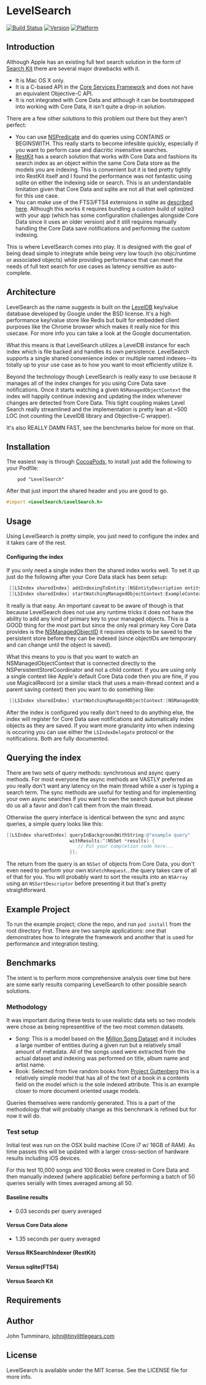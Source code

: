 # LevelSearch

[![Build Status](https://travis-ci.org/smyrgl/LevelSearch.svg?branch=master)](https://travis-ci.org/smyrgl/LevelSearch)
[![Version](http://cocoapod-badges.herokuapp.com/v/LevelSearch/badge.png)](http://cocoadocs.org/docsets/LevelSearch)
[![Platform](http://cocoapod-badges.herokuapp.com/p/LevelSearch/badge.png)](http://cocoadocs.org/docsets/LevelSearch)

## Introduction

Although Apple has an existing full text search solution in the form of [Search Kit](https://developer.apple.com/library/mac/documentation/userexperience/conceptual/SearchKitConcepts/searchKit_intro/searchKit_intro.html) there are several major drawbacks with it.

- It is Mac OS X only. 
- It is a C-based API in the [Core Services Framework](https://developer.apple.com/library/mac/documentation/Carbon/Reference/CoreServicesReferenceCollection/_index.html) and does not have an equivalent Objective-C API.
- It is not integrated with Core Data and although it can be bootstrapped into working with Core Data, it isn't quite a drop-in solution.

There are a few other solutions to this problem out there but they aren't perfect:

- You can use [NSPredicate](https://developer.apple.com/library/mac/documentation/Cocoa/Reference/Foundation/Classes/NSPredicate_Class/Reference/NSPredicate.html) and do queries using CONTAINS or BEGINSWITH.  This really starts to become infesible quickly, especially if you want to perform case and diacritic insensitive searches.
- [RestKit](https://github.com/RestKit/RestKit/) has a search solution that works with Core Data and fashions its search index as an object within the same Core Data store as the models you are indexing.  This is convenient but it is tied pretty tightly into RestKit itself and I found the performance was not fantastic using sqlite on either the indexing side or search.  This is an understandable limitation given that Core Data and sqlite are not all that well optimized for this use case.
- You can make use of the FTS3/FTS4 extensions in sqlite as [described here](http://themainthread.com/blog/2013/04/adding-full-text-search-to-core-data.html).  Although this works it requires bundling a custom build of sqlite3 with your app (which has some configuration challenges alongside Core Data since it uses an older version) and it still requires manually handling the Core Data save notifications and performing the custom indexing.  

This is where LevelSearch comes into play.  It is designed with the goal of being dead simple to integrate while being very low touch (no objc/runtime or associated objects) while providing performance that can meet the needs of full text search for use cases as latency sensitive as auto-complete.  

## Architecture

LevelSearch as the name suggests is built on the [LevelDB](https://code.google.com/p/leveldb/) key/value database developed by Google under the BSD license.  It's a high performance key/value store like Redis but built for embedded client purposes like the Chrome browser which makes it really nice for this usecase.  For more info you can take a look at the Google documentation.

What this means is that LevelSearch utilizes a LevelDB instance for each index which is file backed and handles its own persistence.  LevelSearch supports a single shared convenience index or multiple named indexes--its totally up to your use case as to how you want to most efficiently utilize it.

Beyond the technology though LevelSearch is really easy to use because it manages all of the index changes for you using Core Data save notifications.  Once it starts watching a given `NSManagedObjectContext` the index will happily continue indexing and updating the index whenever changes are detected from Core Data.  This tight coupling makes Level Search really streamlined and the implementation is pretty lean at ~500 LOC (not counting the LevelDB library and Objective-C wrapper).

It's also REALLY DAMN FAST, see the benchmarks below for more on that.

## Installation

The easiest way is through [CocoaPods](http://cocoapods.org), to install just add the following to your Podfile:

		pod "LevelSearch"

After that just import the shared header and you are good to go.

```objective-c
#import <LevelSearch/LevelSearch.h> 
```

## Usage

Using LevelSearch is pretty simple, you just need to configure the index and it takes care of the rest.

#### Configuring the index

If you only need a single index then the shared index works well.  To set it up just do the following after your Core Data stack has been setup:

```objective-c
 [[LSIndex sharedIndex] addIndexingToEntity:[NSEntityDescription entityForName:@"ExampleEntity" inManagedObjectContext:ExampleContext] forAttributes:@[@"attribute1", @"attribute2"]];
 [[LSIndex sharedIndex] startWatchingManagedObjectContext:ExampleContext];
```

It really is that easy.  An important caveat to be aware of though is that because LevelSearch does not use any runtime tricks it does not have the ability to add any kind of primary key to your managed objects.  This is a GOOD thing for the most part but since the only real primary key Core Data provides is the [NSManagedObjectID](https://developer.apple.com/library/mac/documentation/cocoa/reference/CoreDataFramework/Classes/NSManagedObjectID_Class/Reference/NSManagedObjectID.html) it requires objects to be saved to the persistent store before they can be indexed (since objectIDs are temporary and can change until the object is saved).  

What this means to you is that you want to watch an NSManagedObjectContext that is connected directly to the NSPersistentStoreCoordinator and not a child context.  If you are using only a single context like Apple's default Core Data code then you are fine, if you use MagicalRecord (or a similar stack that uses a main-thread context and a parent saving context) then you want to do something like:

```objective-c
 [[LSIndex sharedIndex] startWatchingManagedObjectContext:[NSManagedObjectContext MR_rootSavingContext]];
```

After the index is configured you really don't need to do anything else, the index will register for Core Data save notifications and automatically index objects as they are saved.  If you want more granularity into when indexing is occuring you can use either the `LSIndexDelegate` protocol or the notifications.  Both are fully documented.

## Querying the index

There are two sets of query methods: synchronous and async query methods.  For most everyone the async methods are VASTLY preferred as you really don't want any latency on the main thread while a user is typing a search term.  The sync methods are useful for testing and for implementing your own async searches if you want to own the search queue but please do us all a favor and don't call them from the main thread.  

Otherwise the query interface is identical between the sync and async queries, a simple query looks like this:

```objective-c
[[LSIndex sharedIndex] queryInBackgroundWithString:@"example query"
                       withResults:^(NSSet *results) {
                          // Put your completion code here...
                       }];

```

The return from the query is an `NSSet` of objects from Core Data, you don't even need to perform your own `NSFetchRequest`...the query takes care of all of that for you.  You will probably want to sort the results into an `NSArray` using an `NSSortDescriptor` before presenting it but that's pretty straightforward.

## Example Project

To run the example project; clone the repo, and run `pod install` from the root directory first.  There are two sample applications: one that demonstrates how to integrate the framework and another that is used for performance and integration testing.

## Benchmarks

The intent is to perform more comprehensive analysis over time but here are some early results comparing LevelSearch to other possible search solutions.

### Methodology

It was important during these tests to use realistic data sets so two models were chose as being representitive of the two most common datasets.

- Song: This is a model based on the [Million Song Dataset](http://labrosa.ee.columbia.edu/millionsong/) and it includes a large number of entities during a given run but a relatively small amount of metadata.  All of the songs used were extracted from the actual dataset and indexing was performed on title, album name and artist name.
- Book: Selected from five random books from [Project Guttenberg](http://www.gutenberg.org) this is a relatively simple model that has all of the text of a book in a contents field on the model which is the sole indexed attribute.  This is an example closer to more document oriented usage models.

Queries themselves were randomly generated.  This is a part of the methodology that will probably change as this benchmark is refined but for now it will do.

### Test setup

Initial test was run on the OSX build machine (Core i7 w/ 16GB of RAM).  As time passes this will be updated with a larger cross-section of hardware results including iOS devices.

For this test 10,000 songs and 100 Books were created in Core Data and then manually indexed (where applicable) before performing a batch of 50 queries serially with times averaged among all 50.

#### Baseline results

- 0.03 seconds per query averaged

#### Versus Core Data alone

- 1.35 seconds per query averaged

#### Versus RKSearchIndexer (RestKit)

#### Versus sqlite(FTS4)

#### Versus Search Kit

## Requirements


## Author

John Tumminaro, john@tinylittlegears.com

## License

LevelSearch is available under the MIT license. See the LICENSE file for more info.

